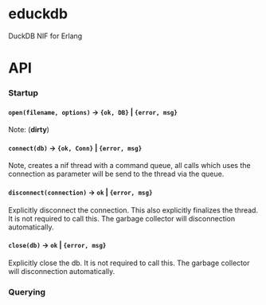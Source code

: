 # educkdb

DuckDB NIF for Erlang

# API


### Startup

#### `open(filename, options)` -> `{ok, DB}` | `{error, msg}` 

Note: (**dirty**) 

#### `connect(db)` -> `{ok, Conn}` | `{error, msg}`

Note, creates a nif thread with a command queue, all calls which uses the 
connection as parameter will be send to the thread via the queue.

#### `disconnect(connection)` -> `ok` | `{error, msg}`

Explicitly disconnect the connection. This also explicitly finalizes the thread.
It is not required to call this. The garbage collector will disconnection 
automatically.

#### `close(db)` -> `ok` | `{error, msg}`

Explicitly close the db. It is not required to call this. The garbage collector 
will disconnection automatically.

### Querying



